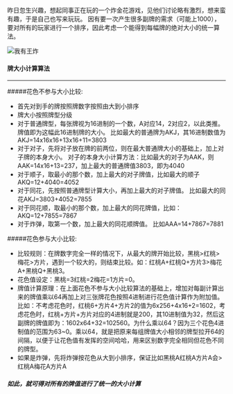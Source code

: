 昨日忽生兴趣，想起同事正在玩的一个炸金花游戏，见他们讨论略有激烈，想来蛮有趣，于是自己也写来玩玩。
因有要一次产生很多副牌的需求（可能上1000），要对所有的玩家进行一个排序，因此考虑一个能得到每幅牌的绝对大小的统一算法。

![我有王炸](http://upload-images.jianshu.io/upload_images/2018741-53bf8bb37d98a6f4.jpeg?imageMogr2/auto-orient/strip%7CimageView2/2/w/1240)

#### 牌大小计算算法
---------------------------------
#####花色不参与大小比较:
- 首先对到手的牌按照牌数字按照由大到小排序
- 牌大小按照牌型分级
- 对于普通牌型，每张牌视为16进制的一个数，A对应14，2对应2，以此类推。牌值即为这幅此16进制牌的大小。
    比如最大的普通牌为AKJ，其16进制数值为AKJ=14x16x16+13x16+11=3803
- 对于对子，先将对子放在牌的前两位，则在最大普通牌大小的基础上，加上对子牌的本身大小。 对子的本身大小计算方法：比如最大的对子为AAK，则AAK=14x16+13=237，加上最大的普通牌值3803，即为4040
- 对于顺子，取最小的那个数，加上最大的对子牌值，比如最大的顺子AKQ=12+4040=4052
- 对于同花，先按照普通牌型计算大小，再加上最大的对子牌值。
    比如最大的同花AKJ=3803+4052=7855
- 对于同花顺，取最小的那个数，加上最大的同花牌值，比如：
  AKQ=12+7855=7867
- 对于炸弹，取第一个数，加上最大的同花顺牌值。
    比如AAA=14+7867=7881
 
#####花色参与大小比较:
- 比较规则：在牌数字完全一样的情况下，从最大的牌开始比较，黑桃>红桃>梅花>方片，遇到一个较大的，则结束比较。如：红桃A+红桃Q+方片3>梅花A+黑桃Q+黑桃3。
- 花色值设定：黑桃=3红桃=2梅花=1方片=0。
- 牌值计算原理：在上面花色不参与大小比较算法的基础上，增加对每副计算出来的牌值乘以64再加上对三张牌花色按照4进制进行花色值计算作为附加值。比如：不考虑花色时，红桃6+方片4+方片2的值为6x256+4x16+2=1602，考虑花色时，红桃+方片+方片对应的4进制就是200，其10进制值为32，然后这副牌的牌值即为：1602x64+32=102560。为什么乘以64？因为三个花色4进制值的范围为63~0。乘以64，就是把原来每组牌值大小相邻的牌型拉开64的间隔，以便于让花色值有发挥的空间哈哈，用来区别数字完全相同但花色不同的牌型。
- 如果是炸弹，先将炸弹按花色从大到小排序，保证比如黑桃A红桃A方片A会>红桃A梅花A方片A

##### 如此，就可得对所有的牌值进行了统一的大小计算